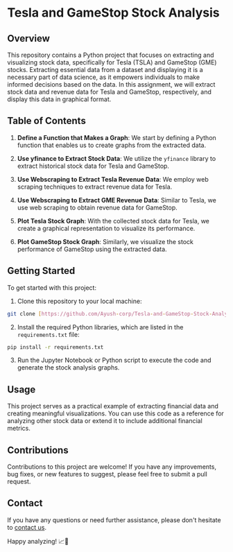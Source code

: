# Tesla and GameStop Stock Analysis

## Overview

This repository contains a Python project that focuses on extracting and visualizing stock data, specifically for Tesla (TSLA) and GameStop (GME) stocks. Extracting essential data from a dataset and displaying it is a necessary part of data science, as it empowers individuals to make informed decisions based on the data. In this assignment, we will extract stock data and revenue data for Tesla and GameStop, respectively, and display this data in graphical format.

## Table of Contents

1. **Define a Function that Makes a Graph**: We start by defining a Python function that enables us to create graphs from the extracted data.

2. **Use yfinance to Extract Stock Data**: We utilize the `yfinance` library to extract historical stock data for Tesla and GameStop.

3. **Use Webscraping to Extract Tesla Revenue Data**: We employ web scraping techniques to extract revenue data for Tesla.

4. **Use Webscraping to Extract GME Revenue Data**: Similar to Tesla, we use web scraping to obtain revenue data for GameStop.

5. **Plot Tesla Stock Graph**: With the collected stock data for Tesla, we create a graphical representation to visualize its performance.

6. **Plot GameStop Stock Graph**: Similarly, we visualize the stock performance of GameStop using the extracted data.

## Getting Started

To get started with this project:

1. Clone this repository to your local machine:

```bash
git clone [https://github.com/Ayush-corp/Tesla-and-GameStop-Stock-Analysis.git](https://github.com/Ayush-corp/Tesla-and-GameStop-Stock-Analysis.git)
```

2. Install the required Python libraries, which are listed in the `requirements.txt` file:

```bash
pip install -r requirements.txt
```

3. Run the Jupyter Notebook or Python script to execute the code and generate the stock analysis graphs.

## Usage

This project serves as a practical example of extracting financial data and creating meaningful visualizations. You can use this code as a reference for analyzing other stock data or extend it to include additional financial metrics.

## Contributions

Contributions to this project are welcome! If you have any improvements, bug fixes, or new features to suggest, please feel free to submit a pull request.

## Contact

If you have any questions or need further assistance, please don't hesitate to [contact us](mailto:ayush.fullerton@gmail.com).

Happy analyzing! 📈🚀
